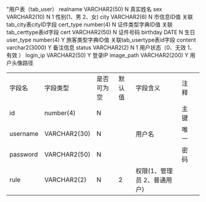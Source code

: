 <table algin = "left>
    <tr algin = "left>"用户表（tab_user）</tr>					
    <tr>
      <td>字段名</td><td>字段类型</td><td>是否可为空</td><td>默认值</td><td>字段含义</td><td>注释</td>
    </tr>
    <tr>
      <td>id</td><td>number(4)</td><td>N</td><td></td><td></td><td>主键</td>
    </tr>
    <tr>
      <td>username</td><td>VARCHAR2(30)</td><td>N</td><td></td><td>用户名</td><td>唯一</td>
    </tr>
    <tr>
      <td>password</td><td>VARCHAR2(50)</td><td>N</td><td></td><td></td><td>密码</td><td></td>	
    </tr>
    <tr>
      <td>rule</td><td>VARCHAR2(2)</td><td>N</td><td>2</td><td>权限(1、管理员 2、普通用户)</td><td></td>	
    </tr>
    <tr>
    realname	VARCHAR2(50)	N		真实姓名	
    </tr>
    <tr>
    sex	VARCHAR2(10)	N	1	性别(1、男 2、女)	
    </tr>
    <tr>
    city	VARCHAR2(6)	N		市信息ID值	关联tab_city表cityID字段
    </tr>
    <tr>
    cert_type	number(4)	N		证件类型字典ID值	关联tab_certtype表id字段
    </tr>
    <tr>
    cert	VARCHAR2(50)	N		证件号码	
    </tr>
    <tr>
    birthday	DATE	N		生日	
    </tr>
    <tr>
    user_type	number(4)	Y		旅客类型字典ID值	关联tab_usertype表id字段
    </tr>
    <tr>
    content	varchar2(3000)	Y		备注信息	
    </tr>
    <tr>
    status	VARCHAR2(2)	N	1	用户状态（0、无效  1、有效 ）	
    </tr>
    <tr>
    login_ip	VARCHAR2(50)	Y		登录IP	
    </tr>
    <tr>
    image_path	VARCHAR2(200)	Y		用户头像路径	
    </tr>
    <tr>
</table>
